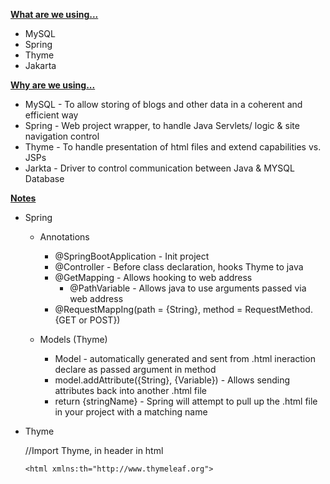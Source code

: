 
<u><b>What are we using...</b></u>
- MySQL
- Spring
- Thyme
- Jakarta


<u><b>Why are we using...</u></b>
- MySQL - To allow storing of blogs and other data in a coherent and efficient way
- Spring - Web project wrapper, to handle Java Servlets/ logic & site navigation control
- Thyme - To handle presentation of html files and extend capabilities vs. JSPs
- Jarkta - Driver to control communication between Java & MYSQL Database


<u><b>Notes</u></b>

- Spring 

  - Annotations

    - @SpringBootApplication - Init project 
    - @Controller - Before class declaration, hooks Thyme to java
    - @GetMapping - Allows hooking to web address
      - @PathVariable - Allows java to use arguments passed via web address
    - @RequestMappIng(path = {String}, method = RequestMethod.{GET or POST})

  - Models (Thyme)
  
    - Model - automatically generated and sent from .html ineraction declare as passed argument in method
    - model.addAttribute({String}, {Variable}) - Allows sending attributes back into another .html file
    - return {stringName} - Spring will attempt to pull up the .html file in your project with a matching name


- Thyme

    //Import Thyme, in header in html

  ```<html xmlns:th="http://www.thymeleaf.org">```
    